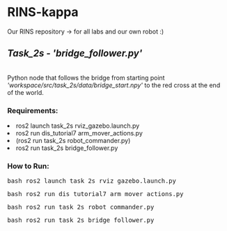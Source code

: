 # RINS-kappa
Our RINS repository -> for all labs and our own robot :)


<h2><i>Task_2s - 'bridge_follower.py'</i></h2> 
<br>Python node that follows the bridge from starting point <i>'workspace/src/task_2s/data/bridge_start.npy'</i> to the red cross at the end of the world.

<h3>Requirements:</h3>
<li>ros2 launch task_2s rviz_gazebo.launch.py
<li>ros2 run dis_tutorial7 arm_mover_actions.py
<li> (ros2 run task_2s robot_commander.py)
<li>ros2 run task_2s bridge_follower.py

### How to Run:
<pre lang="markdown">bash ros2 launch task_2s rviz_gazebo.launch.py</pre>
<pre lang="markdown">bash ros2 run dis_tutorial7 arm_mover_actions.py</pre>
<pre lang="markdown">bash ros2 run task_2s robot_commander.py</pre>
<pre lang="markdown">bash ros2 run task_2s bridge_follower.py</pre>
